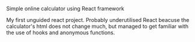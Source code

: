 Simple online calculator using React framework

My first unguided react project. Probably underutilised React beacuse the
calculator's html does not change much, but managed to get familiar with the
use of hooks and anonymous functions.
